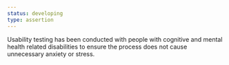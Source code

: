 ```yaml
---
status: developing
type: assertion
---
```


Usability testing has been conducted with people with cognitive and mental health related disabilities to ensure the process does not cause unnecessary anxiety or stress.